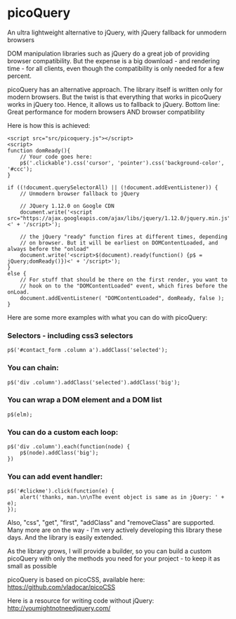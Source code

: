 # picoQuery
An ultra lightweight alternative to jQuery, with jQuery fallback for unmodern browsers

DOM manipulation libraries such as jQuery do a great job of providing browser compatibility. But the expense is a big download - and rendering time - for all clients, even though the compatibility is only needed for a few percent.

picoQuery has an alternative approach. The library itself is written only for modern browsers. But the twist is that everything that works in picoQuery works in jQuery too. Hence, it allows us to fallback to jQuery. Bottom line: Great performance for modern browsers AND browser compatibility

Here is how this is achieved:

	<script src="src/picoquery.js"></script>
	<script>
	function domReady(){
		// Your code goes here:
  		p$('.clickable').css('cursor', 'pointer').css('background-color', '#ccc');
	}

	if ((!document.querySelectorAll) || (!document.addEventListener)) {
  		// Unmodern browser fallback to jQuery

  		// JQuery 1.12.0 on Google CDN
  		document.write('<script src="https://ajax.googleapis.com/ajax/libs/jquery/1.12.0/jquery.min.js"><' + '/script>');

		// the jQuery "ready" function fires at different times, depending
		// on browser. But it will be earliest on DOMContentLoaded, and always before the "onload"
		document.write('<script>$(document).ready(function() {p$ = jQuery;domReady()})<' + '/script>');
	}
	else {
  		// For stuff that should be there on the first render, you want to
  		// hook on to the "DOMContentLoaded" event, which fires before the onLoad.
		document.addEventListener( "DOMContentLoaded", domReady, false );
	}


Here are some more examples with what you can do with picoQuery:

<h3>Selectors - including css3 selectors</h3>

	p$('#contact_form .column a').addClass('selected');

<h3>You can chain:</h3>
  
	p$('div .column').addClass('selected').addClass('big');

<h3>You can wrap a DOM element and a DOM list</h3>

	p$(elm);

<h3>You can do a custom each loop:</h3>

	p$('div .column').each(function(node) {
		p$(node).addClass('big');
	})

<h3>You can add event handler:</h3>

	p$('#clickme').click(function(e) {
		alert('thanks, man.\n\nThe event object is same as in jQuery: ' + e);
	});

Also, "css", "get", "first", "addClass" and "removeClass" are supported. Many more are on the way - I'm very actively developing this library these days. And the library is easily extended.

As the library grows, I will provide a builder, so you can build a custom picoQuery with only the methods you need for your project - to keep it as small as possible


picoQuery is based on picoCSS, available here: https://github.com/vladocar/picoCSS

Here is a resource for writing code without jQuery: http://youmightnotneedjquery.com/

